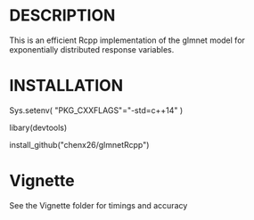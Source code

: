 # DESCRIPTION
This is an efficient Rcpp implementation of the glmnet model for exponentially distributed response variables.

# INSTALLATION
Sys.setenv( "PKG_CXXFLAGS"="-std=c++14" )

libary(devtools)

install_github("chenx26/glmnetRcpp")

# Vignette
See the Vignette folder for timings and accuracy

